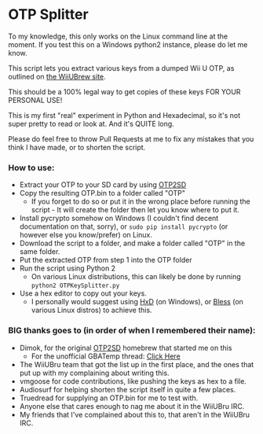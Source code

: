 # OTP Splitter

To my knowledge, this only works on the Linux command line at the moment. If you test this on a Windows python2 instance, please do let me know.

This script lets you extract various keys from a dumped Wii U OTP, as outlined on [the WiiUBrew site](http://wiiubrew.org/wiki/Hardware/OTP).

This should be a 100% legal way to get copies of these keys FOR YOUR PERSONAL USE!

This is my first "real" experiment in Python and Hexadecimal, so it's not super pretty to read or look at. And it's QUITE long.

Please do feel free to throw Pull Requests at me to fix any mistakes that you think I have made, or to shorten the script.

### How to use:

 * Extract your OTP to your SD card by using [OTP2SD](https://github.com/dimok789/otp2sd_dumper)
 * Copy the resulting OTP.bin to a folder called "OTP"
 	* If you forget to do so or put it in the wrong place before running the script - It will create the folder then let you know where to put it.
 * Install pycrypto somehow on Windows (I couldn't find decent documentation on that, sorry), or `sudo pip install pycrypto` (or however else you know/prefer) on Linux.
 * Download the script to a folder, and make a folder called "OTP" in the same folder.
 * Put the extracted OTP from step 1 into the OTP folder
 * Run the script using Python 2
 	* On various Linux distributions, this can likely be done by running `python2 OTPKeySplitter.py`
 * Use a hex editor to copy out your keys.
 	* I personally would suggest using [HxD](https://mh-nexus.de/en/hxd/) (on Windows), or [Bless](http://home.gna.org/bless) (on various Linux distros) to achieve this.

### BIG thanks goes to (in order of when I remembered their name):

 * Dimok, for the original [OTP2SD](https://github.com/dimok789/otp2sd_dumper) homebrew that started me on this
 	* For the unofficial GBATemp thread: [Click Here](http://gbatemp.net/threads/otp2sd-by-dimok.447353/)
 * The WiiUBru team that got the list up in the first place, and the ones that put up with my complaining about writing this.
 * vmgoose for code contributions, like pushing the keys as hex to a file.
 * Audiosurf for helping shorten the script itself in quite a few places.
 * Truedread for supplying an OTP.bin for me to test with.
 * Anyone else that cares enough to nag me about it in the WiiUBru IRC.
 * My friends that I've complained about this to, that aren't in the WiiUBru IRC.
